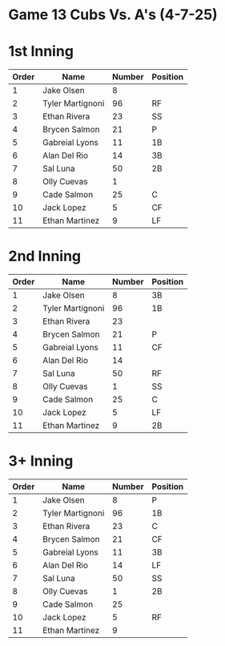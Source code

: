 # Game 13 Cubs Vs. A's (4-7-25)

# 1st Inning

| Order | Name | Number  | Position  |
| --- | --- 			 | --- | --- |
| 1   | Jake Olsen       | 8   |     |
| 2   | Tyler Martignoni | 96  | RF  |
| 3   | Ethan Rivera     | 23  | SS  |
| 4   | Brycen Salmon    | 21  | P   |
| 5   | Gabreial Lyons   | 11  | 1B  |
| 6   | Alan Del Rio     | 14  | 3B  |
| 7   | Sal Luna         | 50  | 2B  |
| 8   | Olly Cuevas      | 1   |     |
| 9   | Cade Salmon      | 25  | C   |
| 10  | Jack Lopez 	     | 5   | CF  |
| 11  | Ethan Martinez   | 9   | LF  |


# 2nd Inning

| Order | Name | Number  | Position  |
| --- | --- 			 | --- | --- |
| 1   | Jake Olsen       | 8   | 3B  |
| 2   | Tyler Martignoni | 96  | 1B  |
| 3   | Ethan Rivera     | 23  |     |
| 4   | Brycen Salmon    | 21  | P   |
| 5   | Gabreial Lyons   | 11  | CF  |
| 6   | Alan Del Rio     | 14  |     |
| 7   | Sal Luna         | 50  | RF  |
| 8   | Olly Cuevas      | 1   | SS  |
| 9   | Cade Salmon      | 25  | C   |
| 10  | Jack Lopez 	     | 5   | LF  |
| 11  | Ethan Martinez   | 9   | 2B  |


# 3+ Inning

| Order | Name | Number  | Position  |
| --- | --- 			 | --- | --- |
| 1   | Jake Olsen       | 8   | P   |
| 2   | Tyler Martignoni | 96  | 1B  |
| 3   | Ethan Rivera     | 23  | C   |
| 4   | Brycen Salmon    | 21  | CF  |
| 5   | Gabreial Lyons   | 11  | 3B  |
| 6   | Alan Del Rio     | 14  | LF  |
| 7   | Sal Luna         | 50  | SS  |
| 8   | Olly Cuevas      | 1   | 2B  |
| 9   | Cade Salmon      | 25  |     |
| 10  | Jack Lopez 	     | 5   | RF  |
| 11  | Ethan Martinez   | 9   |     |